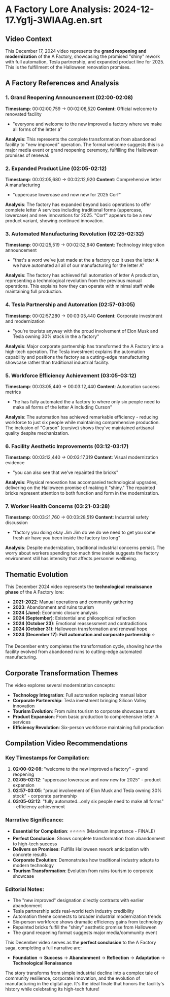 # A Factory Lore Analysis: 2024-12-17.Yg1j-3WIAAg.en.srt

## Video Context

This December 17, 2024 video represents the **grand reopening and modernization** of the A Factory, showcasing the promised "shiny" rework with full automation, Tesla partnership, and expanded product line for 2025. This is the fulfillment of the Halloween renovation promises.

## A Factory References and Analysis

### 1. Grand Reopening Announcement (02:00-02:08)

**Timestamp**: 00:02:00,759 → 00:02:08,520
**Content**: Official welcome to renovated facility

- "everyone and welcome to the new improved a factory where we make all forms of the letter a"

**Analysis**: This represents the complete transformation from abandoned facility to "new improved" operation. The formal welcome suggests this is a major media event or grand reopening ceremony, fulfilling the Halloween promises of renewal.

### 2. Expanded Product Line (02:05-02:12)

**Timestamp**: 00:02:05,680 → 00:02:12,920
**Content**: Comprehensive letter A manufacturing

- "uppercase lowercase and now new for 2025 Corf"

**Analysis**: The factory has expanded beyond basic operations to offer complete letter A services including traditional forms (uppercase, lowercase) and new innovations for 2025. "Corf" appears to be a new product variant, showing continued innovation.

### 3. Automated Manufacturing Revolution (02:25-02:32)

**Timestamp**: 00:02:25,519 → 00:02:32,840
**Content**: Technology integration announcement

- "that's a word we've just made at the a factory cuz it uses the letter A we have automated all all of our manufacturing for the letter A"

**Analysis**: The factory has achieved full automation of letter A production, representing a technological revolution from the previous manual operations. This explains how they can operate with minimal staff while maintaining full production.

### 4. Tesla Partnership and Automation (02:57-03:05)

**Timestamp**: 00:02:57,280 → 00:03:05,440
**Content**: Corporate investment and modernization

- "you're tourists anyway with the proud involvement of Elon Musk and Tesla owning 30% stock in the a factory"

**Analysis**: Major corporate partnership has transformed the A Factory into a high-tech operation. The Tesla investment explains the automation capability and positions the factory as a cutting-edge manufacturing showcase rather than traditional industrial facility.

### 5. Workforce Efficiency Achievement (03:05-03:12)

**Timestamp**: 00:03:05,440 → 00:03:12,440
**Content**: Automation success metrics

- "he has fully automated the a factory to where only six people need to make all forms of the letter A including Curson"

**Analysis**: The automation has achieved remarkable efficiency - reducing workforce to just six people while maintaining comprehensive production. The inclusion of "Curson" (cursive) shows they've maintained artisanal quality despite mechanization.

### 6. Facility Aesthetic Improvements (03:12-03:17)

**Timestamp**: 00:03:12,440 → 00:03:17,319
**Content**: Visual modernization evidence

- "you can also see that we've repainted the bricks"

**Analysis**: Physical renovation has accompanied technological upgrades, delivering on the Halloween promise of making it "shiny." The repainted bricks represent attention to both function and form in the modernization.

### 7. Worker Health Concerns (03:21-03:28)

**Timestamp**: 00:03:21,760 → 00:03:28,519
**Content**: Industrial safety discussion

- "factory you doing okay Jim Jim do we do we need to get you some fresh air have you been inside the factory too long"

**Analysis**: Despite modernization, traditional industrial concerns persist. The worry about workers spending too much time inside suggests the factory environment still has intensity that affects personnel wellbeing.

## Thematic Evolution

This December 2024 video represents the **technological renaissance phase** of the A Factory lore:

- **2021-2022**: Manual operations and community gathering
- **2023**: Abandonment and ruins tourism
- **2024 (June)**: Economic closure analysis
- **2024 (September)**: Existential and philosophical reflection
- **2024 (October 23)**: Emotional reassessment and contradictions
- **2024 (October 31)**: Halloween transformation and renewal hope
- **2024 (December 17)**: **Full automation and corporate partnership** ⭐

The December entry completes the transformation cycle, showing how the facility evolved from abandoned ruins to cutting-edge automated manufacturing.

## Corporate Transformation Themes

The video explores several modernization concepts:

- **Technology Integration**: Full automation replacing manual labor
- **Corporate Partnership**: Tesla investment bringing Silicon Valley innovation
- **Tourism Evolution**: From ruins tourism to corporate showcase tours
- **Product Expansion**: From basic production to comprehensive letter A services
- **Efficiency Revolution**: Six-person workforce maintaining full production

## Compilation Video Recommendations

### Key Timestamps for Compilation:

1. **02:00-02:08**: "welcome to the new improved a factory" - grand reopening
2. **02:05-02:12**: "uppercase lowercase and now new for 2025" - product expansion
3. **02:57-03:05**: "proud involvement of Elon Musk and Tesla owning 30% stock" - corporate partnership
4. **03:05-03:12**: "fully automated...only six people need to make all forms" - efficiency achievement

### Narrative Significance:

- **Essential for Compilation**: ⭐⭐⭐⭐⭐ (Maximum importance - FINALE)
- **Perfect Conclusion**: Shows complete transformation from abandonment to high-tech success
- **Delivers on Promises**: Fulfills Halloween rework anticipation with concrete results
- **Corporate Evolution**: Demonstrates how traditional industry adapts to modern technology
- **Tourism Transformation**: Evolution from ruins tourism to corporate showcase

### Editorial Notes:

- The "new improved" designation directly contrasts with earlier abandonment
- Tesla partnership adds real-world tech industry credibility
- Automation theme connects to broader industrial modernization trends
- Six-person workforce shows dramatic efficiency gains from technology
- Repainted bricks fulfill the "shiny" aesthetic promise from Halloween
- The grand reopening format suggests major media/community event

This December video serves as the **perfect conclusion** to the A Factory saga, completing a full narrative arc:

- **Foundation** → **Success** → **Abandonment** → **Reflection** → **Adaptation** → **Technological Renaissance**

The story transforms from simple industrial decline into a complex tale of community resilience, corporate innovation, and the evolution of manufacturing in the digital age. It's the ideal finale that honors the facility's history while celebrating its high-tech future!
